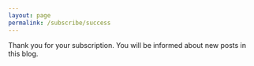 ```yaml
---
layout: page
permalink: /subscribe/success
---
```


Thank you for your subscription. You will be informed about new posts in this
blog.
